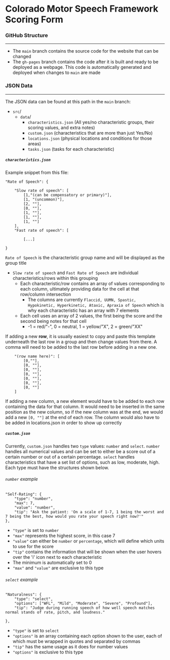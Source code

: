 # Colorado Motor Speech Framework Scoring Form

### GitHub Structure
---
- The `main` branch contains the source code for the website that can be changed
- The `gh-pages` branch contains the code after it is built and ready to be deployed as a webpage. This code is automatically generated  and deployed when changes to `main` are made

### JSON Data
---
The JSON data can be found at this path in the `main` branch:
- `src`/
	- `data`/
		- `characteristics.json` (All  yes/no characteristic groups, their scoring values, and extra notes)
		- `custom.json` (characteristics that are more than just Yes/No)
		- `locations.json` (physical locations and conditions for those areas)
		- `tasks.json` (tasks for each characteristic)

##### `characteristics.json`

Example snippet from this file:

```
"Rate of Speech": {

	"Slow rate of speech": [
		[1,"(can be compensatory or primary)"],
		[1, "(uncommon)"],
		[2, ""],
		[0, ""],
		[1, ""],
		[1, ""],
		[1, ""]
	],
	"Fast rate of speech": [
	
		[...]
		
}

```

`Rate of Speech` is the characteristic group name and will be displayed as the group title
- `Slow rate of speech` and `Fast Rate of Speech` are individual characteristics/rows within this grouping
	- Each characteristic/row contains an array of values corresponding to each column, ultimately providing data for the cell at that row/column intersection
		- The columns are currently `Flaccid, UUMN, Spastic, Hypokinetic, Hyperkinetic, Ataxic, Apraxia of Speech` which is why each characteristic has an array with 7 elements
	- Each cell uses an array of 2 values, the first being the score and the second being notes for that cell
		- -1 = red/"-", 0 = neutral, 1 = yellow/"X", 2 = green/"XX"

If adding a new **row**, it is usually easiest to copy and paste this template underneath the last row in a group and then change values from there. A comma will need to be added to the last row before adding in a new one.

```
	"(row name here)": [
		[0,""],
		[0, ""],
		[0, ""],
		[0, ""],
		[0, ""],
		[0, ""],
		[0, ""]
	]
```


If adding a new column, a new element would have to be added to each row containing the data for that column. It would need to be inserted in the same position as the new column, so if the new column was at the end, we would add  a new `[0, ""]` at the end of each row. The column would also have to be added in locations.json in order to show up correctly


##### `custom.json`

Currently, `custom.json` handles two `type` values: `number` and `select`. `number` handles all numerical values and can be set to either be a score out of a certain number or out of a certain percentage. `select` handles characteristics that have a set list of options, such as low, moderate, high. Each type must have the structures shown below.

###### `number` example

```
"Self-Rating": {
	"type": "number",
	"max": 7,
	"value": "number",
	"tip": "Ask the patient: 'On a scale of 1-7, 1 being the worst and 7 being the best, how would you rate your speech right now?'"
},
```

- `"type"` is set to `number`
- `"max"` represents the highest score, in this case 7
- `"value"` can either be `number` or `percentage`, which will define which units to use for the score
- `"tip"` contains the information that will be shown when the user hovers over the 'i' icon next to each characteristic
- The minimum is automatically set to 0
- `"max"` and `"value"` are exclusive to this type

###### `select` example


```
"Naturalness": {
	"type": "select",
	"options": ["WFL", "Mild", "Moderate", "Severe", "Profound"],
	"tip": "Judge during running speech of how well speech matches normal stands of rate, pitch, and loudness."

},
```

- `"type"` is set to `select`
- `"options"` is an array containing each option shown to the user, each of which must be wrapped in quotes and separated by commas
- `"tip"` has the same usage as it does for number values
- `"options"` is exclusive to this type